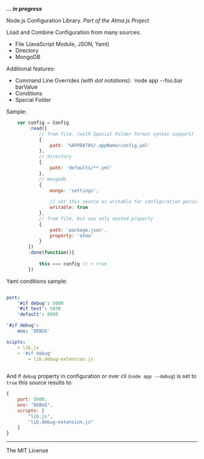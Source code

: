 
**_... in progress_**

Node.js Configuration Library.
_Part of the Atma.js Project_


Load and Combine Configuration from many sources:

- File (JavaScript Module, JSON, Yaml)
- Directory
- MongoDB

Additional features:

- Command Line Overrides _(with dot notations)_: `node app --foo.bar barValue
- Conditions
- Special Folder


Sample:

```javascript
	var config = Config
		.read([
			// from file. (with Special Folder format syntax support)
			{
				path: '%APPDATA%/.appName/config.yml'
			},
			// directory
			{
				path: 'defaults/**.yml'
			},
			// mongodb
			{
				mongo: 'settings',
				
				// set this source as writable for configuration persistance
				writable: true
			},
			// from file, but use only nested property
			{
				path: 'package.json',
				property: 'atma'
			}
		])
		.done(function(){
			
			this === config // > true
		})
```

Yaml conditions sample:

```yml

port: 
	'#if debug': 5000
	'#if test': 5030
	'default': 8080

'#if debug':
	env: 'DEBUG'

scipts:
	- lib.js
	- '#if debug'
		- lib.debug-extension.js
	
```

And if `debug` property in configuration or over cli (`node app --debug`) is set to `true` this source results to:

```javascript
{
	port: 5000,
	env: "DEBUG",
	scripts: [
		"lib.js",
		"lib.debug-extension.js"
	]
}
```


----
The MIT License